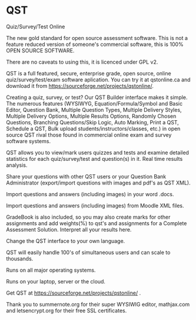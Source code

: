 # QST
Quiz/Survey/Test Online

The new gold standard for open source assessment software.
This is not a feature reduced version of someone's commercial software, this is 100% OPEN SOURCE SOFTWARE. 

There are no caveats to using this, it is licenced under GPL v2.

QST is a full featured, secure, enterprise grade, open source, online quiz/survey/test/exam software aplication.
You can try it at qstonline.ca and download it from https://sourceforge.net/projects/qstonline/. 

Creating a quiz, survey, or test? 
Our QST Builder interface makes it simple. The numerous features (WYSIWYG, Equation/Formula/Symbol and Basic Editor, Question Bank, Multiple Question Types, Multiple Delivery Styles, Multiple Delivery Options, Multiple Results Options, Randomly Chosen Questions, Branching Questions/Skip Logic, Auto Marking, Print a QST, Schedule a QST, Bulk upload students/instructors/classes, etc.) in open source QST rival those found in commercial online exam and survey software systems. 

QST allows you to view/mark users quizzes and tests and examine detailed statistics for each quiz/survey/test and question(s) in it. Real time results analysis.

Share your questions with other QST users or your Question Bank Administrator (export/import questions with images and pdf's as QST XML).

Import questions and answers (including images) in your word .docs.

Import questions and answers (including images) from Moodle XML files.

GradeBook is also included, so you may also create marks for other assignments and add weights(%) to qst's and assignments for a Complete Assessment Solution. Interpret all your results here.

Change the QST interface to your own language.

QST will easily handle 100's of simultaneous users and can scale to thousands.

Runs on all major operating systems.

Runs on your laptop, server or the cloud.

Get QST at https://sourceforge.net/projects/qstonline/ .

Thank you to summernote.org for their super WYSIWIG editor, mathjax.com and letsencrypt.org for their free SSL certificates.
